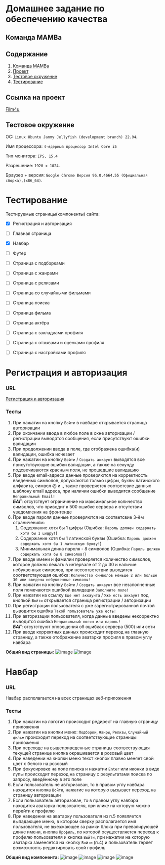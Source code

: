# Домашнее задание по обеспечению качества
## Команда MAMBa

## Содержание

1. [Команда MAMBa](#команда-MAMBa)
2. [Проект](#ссылка-на-проект)
3. [Тестовое окружение](#тестовое-окружение)
4. [Тестирование](#тестирование)


## Ссылка на проект
[Film4u](https://film4u.club/)
## Тестовое окружение
OC: `Linux Ubuntu Jammy Jellyfish (development branch) 22.04`. 

Имя процессора:	`4‑ядерный процессор Intel Core i5`

Тип монитора: `IPS, 15.4`  

Разрешение:	`1920 x 1024`. 

Браузер + версия: `Google Chrome Версия 96.0.4664.55 (Официальная сборка),(x86_64)`. 

# Тестирование
Тестируемые страницы(компоненты) сайта:
- [x] Регистрация и авторизация
- [ ] Главная страница
- [x] Навбар
- [ ] Футер
- [ ] Страница с подборками
- [ ] Страница с жанрами
- [ ] Страница с релизами
- [ ] Страница со случайными фильмами
- [ ] Страница поиска
- [ ] Страница фильма
- [ ] Страница актёра
- [ ] Страница с закладками профиля
- [ ] Страница с отзывами и оценками профиля
- [ ] Страница с настройками профиля


# Регистрация и авторизация
### URL
[Регистрация и авторизация](https://park.film4u.club/auth)

### Тесты
1. При нажатии на кнопку `Войти` в навбаре открывается страница авторизации
2. При окончании ввода в любое поле в окне авторизации / регистрации выводятся сообщения, если присутствуют ошибки валидации
3. При продолжении ввода в поле, где отображена ошибка(и) валидации, ошибка исчезает
4. При нажатии на кнопку `Войти` / `Создать аккаунт` выводятся все присутствующие ошибки валидации, а также на секунду подсвечиваются красным поля, не прошедшие валидацию
5. При вводе email-адреса данные проверяются на корректность введенных символов, допускаются только цифры, буквы латинского алфавита, символ @ и ., также проверяется соответсвие данных шаблону email адреса, при наличии ошибки выводится сообщение `Неправильный Email!`  
**_БАГ_**: отсутствует ограничение на максимальное количество символов, что приводит к 500 ошибке сервера и отсутствии уведомления на фронтенде
6. При вводе пароля данные проверяются на соответсвие 3-ём ограничениям:
   1. Содержание хотя бы 1 цифры (Ошибка: `Пароль должен содержать хотя бы 1 цифру!`) 
   2. Содержание хотя бы 1 латинской буквы (Ошибка: `Пароль должен содержать хотя бы 1 латинскую букву!`)
   3. Минимальная длина пароля - 8 символов (Ошибка: `Пароль должен содержать хотя бы 8 символов!`)
7. При вводе имени и фамилии проверяется количество символов, которое должно лежать в интервале от 2 до 30 и наличие небуквенных символов, при несоответствии выводится соответствующая ошибка: `Количество символов меньше 2 или больше 30 или введены небуквенные символы!`
8. При нажатии на кнопку `Войти` / `Создать аккаунт` все незаполненные поля помечаются ошибкой валидации `Заполните поле!`
9. При нажатии на ссылку `Еще нет аккаунта` / `Уже есть аккаунт` под кнопкой `Войти` открывается страница регистрации / авторизации
10. При регистрации пользователя с уже зарегистрированной почтой выводится ошибка `Такой пользователь уже есть!`
11. При авторизации пользователя, когда данные введены некорректно выводится ошибка `Неправильный логин или пароль!`  
**_БАГ_**: отсутствуют оповещения об ошибках сервера (500) или сети
12. При вводе корректных данных происходит переход на главную страницу, а также отображение аватарки профиля в правом углу навбара

**Общий вид страницы:**
![image](https://user-images.githubusercontent.com/73134510/160290213-dc09a83a-a624-4551-848a-e6a5880b0782.png)
![image](https://user-images.githubusercontent.com/73134510/160290677-cc3cc455-bb01-437b-bc3e-07ad08b5c2fb.png)


# Навбар
### URL
Навбар располагается на всех страницах веб-приложения

### Тесты
1. При нажатии на логотип происходит редирект на главную страницу приложения
2. При нажатии на кнопки меню: `Подборки`, `Жанры`, `Релизы`, `Случайный фильм` происходит переход на соответствующие страницы приложения
3. При переходе на вышеприведенные страницы соотвествующая текущей странице кнопка окрашивается в розовый цвет
4. При наведении на кнопки меню текст кнопок плавно меняет свой цвет с белого на розовый
5. При фокусировке на поле поиска и нажатии `Enter` или иконки в виде лупы происходит переход на страницу с результатами поиска по запросу, введённому в это поле
6. Если пользователь не авторизован, то в правом углу навбара находится кнопка `Войти`, нажатие на которую вызывает переход на страницу авторизации
7. Если пользователь авторизован, то в правом углу навбара находится аватарка пользователя, при клике на которую можно перейти к профилю
8. При наведении на аватарку пользователя из п.5 появляется выпадающее меню, в котором сверху располагается имя пользователя, не выезжающее за рамки блока при превалирующей длине имени, кнопка `Профиль`, по которой осуществляется переход к профилю пользователя и кнопка  `Выйти`, при нажатии на которую аватарка заменяется на кнопку `Войти` (п.4) и пользователь теряет возможность редактировать свой профиль

**Общий вид компонента:**
![image](https://user-images.githubusercontent.com/73134510/160297678-63bc0b8f-288f-4397-864a-32b9c1295b94.png)
![image](https://user-images.githubusercontent.com/73134510/160297688-69087b40-ac40-426d-ae1a-0c4ac901a50f.png)
![image](https://user-images.githubusercontent.com/73134510/160297700-7b1925e6-2a79-413c-89c8-91428126c989.png)
![image](https://user-images.githubusercontent.com/73134510/160297744-3d365bfc-378b-4eb6-a3dc-f8cbc3fb4412.png)


